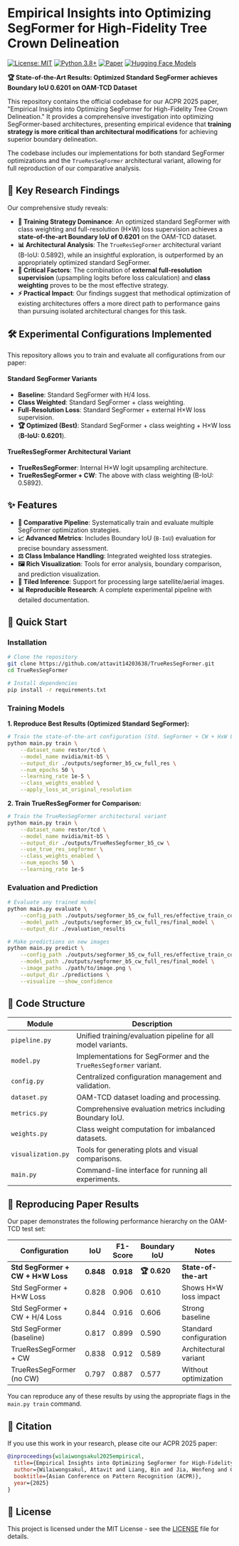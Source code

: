 # Empirical Insights into Optimizing SegFormer for High-Fidelity Tree Crown Delineation

[![License: MIT](https://img.shields.io/badge/License-MIT-yellow.svg)](https://opensource.org/licenses/MIT)
[![Python 3.8+](https://img.shields.io/badge/python-3.8+-blue.svg)](https://www.python.org/downloads/)
[![Paper](https://img.shields.io/badge/paper-ACPR%202025-red.svg)](https://github.com/attavit14203638/TrueResSegFormer)
[![Hugging Face Models](https://img.shields.io/badge/%F0%9F%A4%97%20Hugging%20Face-Models-blue)](https://huggingface.co/attavit14203638)

**🏆 State-of-the-Art Results: Optimized Standard SegFormer achieves Boundary IoU 0.6201 on OAM-TCD Dataset**

This repository contains the official codebase for our ACPR 2025 paper, "Empirical Insights into Optimizing SegFormer for High-Fidelity Tree Crown Delineation." It provides a comprehensive investigation into optimizing SegFormer-based architectures, presenting empirical evidence that **training strategy is more critical than architectural modifications** for achieving superior boundary delineation. 

The codebase includes our implementations for both standard SegFormer optimizations and the `TrueResSegFormer` architectural variant, allowing for full reproduction of our comparative analysis.

## 🔬 Key Research Findings

Our comprehensive study reveals:

- **🥇 Training Strategy Dominance**: An optimized standard SegFormer with class weighting and full-resolution (H×W) loss supervision achieves a **state-of-the-art Boundary IoU of 0.6201** on the OAM-TCD dataset.
- **📊 Architectural Analysis**: The `TrueResSegFormer` architectural variant (B-IoU: 0.5892), while an insightful exploration, is outperformed by an appropriately optimized standard SegFormer.
- **🎯 Critical Factors**: The combination of **external full-resolution supervision** (upsampling logits before loss calculation) and **class weighting** proves to be the most effective strategy.
- **⚡ Practical Impact**: Our findings suggest that methodical optimization of existing architectures offers a more direct path to performance gains than pursuing isolated architectural changes for this task.

## 🛠️ Experimental Configurations Implemented

This repository allows you to train and evaluate all configurations from our paper:

#### Standard SegFormer Variants
- **Baseline**: Standard SegFormer with H/4 loss.
- **Class Weighted**: Standard SegFormer + class weighting.
- **Full-Resolution Loss**: Standard SegFormer + external H×W loss supervision.
- **🏆 Optimized (Best)**: Standard SegFormer + class weighting + H×W loss (**B-IoU: 0.6201**).

#### TrueResSegFormer Architectural Variant
- **TrueResSegFormer**: Internal H×W logit upsampling architecture.
- **TrueResSegFormer + CW**: The above with class weighting (B-IoU: 0.5892).

## ✨ Features

- **🔬 Comparative Pipeline**: Systematically train and evaluate multiple SegFormer optimization strategies.
- **📈 Advanced Metrics**: Includes Boundary IoU (`B-IoU`) evaluation for precise boundary assessment.
- **⚖️ Class Imbalance Handling**: Integrated weighted loss strategies.
- **🖼️ Rich Visualization**: Tools for error analysis, boundary comparison, and prediction visualization.
- **🧮 Tiled Inference**: Support for processing large satellite/aerial images.
- **📊 Reproducible Research**: A complete experimental pipeline with detailed documentation.

## 🚀 Quick Start

### Installation

```bash
# Clone the repository
git clone https://github.com/attavit14203638/TrueResSegFormer.git
cd TrueResSegFormer

# Install dependencies
pip install -r requirements.txt
```

### Training Models

**1. Reproduce Best Results (Optimized Standard SegFormer):**

```bash
# Train the state-of-the-art configuration (Std. SegFormer + CW + HxW Loss)
python main.py train \
    --dataset_name restor/tcd \
    --model_name nvidia/mit-b5 \
    --output_dir ./outputs/segformer_b5_cw_full_res \
    --num_epochs 50 \
    --learning_rate 1e-5 \
    --class_weights_enabled \
    --apply_loss_at_original_resolution
```

**2. Train TrueResSegFormer for Comparison:**

```bash
# Train the TrueResSegFormer architectural variant
python main.py train \
    --dataset_name restor/tcd \
    --model_name nvidia/mit-b5 \
    --output_dir ./outputs/TrueResSegformer_b5_cw \
    --use_true_res_segformer \
    --class_weights_enabled \
    --num_epochs 50 \
    --learning_rate 1e-5
```

### Evaluation and Prediction

```bash
# Evaluate any trained model
python main.py evaluate \
    --config_path ./outputs/segformer_b5_cw_full_res/effective_train_config.json \
    --model_path ./outputs/segformer_b5_cw_full_res/final_model \
    --output_dir ./evaluation_results

# Make predictions on new images
python main.py predict \
    --config_path ./outputs/segformer_b5_cw_full_res/effective_train_config.json \
    --model_path ./outputs/segformer_b5_cw_full_res/final_model \
    --image_paths ./path/to/image.png \
    --output_dir ./predictions \
    --visualize --show_confidence
```

## 📁 Code Structure

| Module | Description |
|--------|-------------|
| `pipeline.py` | Unified training/evaluation pipeline for all model variants. |
| `model.py` | Implementations for SegFormer and the `TrueResSegformer` variant. |
| `config.py` | Centralized configuration management and validation. |
| `dataset.py` | OAM-TCD dataset loading and processing. |
| `metrics.py` | Comprehensive evaluation metrics including Boundary IoU. |
| `weights.py` | Class weight computation for imbalanced datasets. |
| `visualization.py` | Tools for generating plots and visual comparisons. |
| `main.py` | Command-line interface for running all experiments. |


## 🔬 Reproducing Paper Results

Our paper demonstrates the following performance hierarchy on the OAM-TCD test set:

| Configuration | IoU | F1-Score | **Boundary IoU** | Notes |
|---------------|-----|----------|-------------------|-------|
| **Std SegFormer + CW + H×W Loss** | **0.848** | **0.918** | **🏆 0.620** | **State-of-the-art** |
| Std SegFormer + H×W Loss | 0.828 | 0.906 | 0.610 | Shows H×W loss impact |
| Std SegFormer + CW + H/4 Loss | 0.844 | 0.916 | 0.606 | Strong baseline |
| Std SegFormer (baseline) | 0.817 | 0.899 | 0.590 | Standard configuration |
| TrueResSegFormer + CW | 0.838 | 0.912 | 0.589 | Architectural variant |
| TrueResSegFormer (no CW) | 0.797 | 0.887 | 0.577 | Without optimization |

You can reproduce any of these results by using the appropriate flags in the `main.py train` command.

## 📄 Citation

If you use this work in your research, please cite our ACPR 2025 paper:

```bibtex
@inproceedings{wilaiwongsakul2025empirical,
  title={Empirical Insights into Optimizing SegFormer for High-Fidelity Tree Crown Delineation},
  author={Wilaiwongsakul, Attavit and Liang, Bin and Jia, Wenfeng and Chen, Fang},
  booktitle={Asian Conference on Pattern Recognition (ACPR)},
  year={2025}
}
```

## 📜 License

This project is licensed under the MIT License - see the [LICENSE](LICENSE) file for details.
